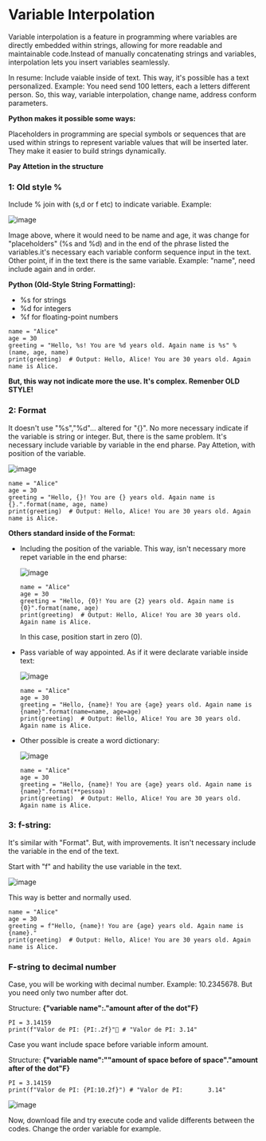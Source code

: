 # Variable Interpolation

Variable interpolation is a feature in programming where variables are directly embedded within strings, allowing for more readable and maintainable code.Instead of manually concatenating strings and variables, interpolation lets you insert variables seamlessly.

In resume: Include vaiable inside of text. This way, it's possible has a text personalized. Example: You need send 100 letters, each a letters different person. So, this way, variable interpolation, change name, address conform parameters.

**Python makes it possible some ways:**

Placeholders in programming are special symbols or sequences that are used within strings to represent variable values that will be inserted later. They make it easier to build strings dynamically.

**Pay Attetion in the structure**

### 1: Old style %
Include % join with (s,d or f etc) to indicate variable. Example:

![image](https://github.com/user-attachments/assets/3d23d11a-4a54-4845-86e1-201df7d009eb)

Image above, where it would need to be name and age, it was change for "placeholders" (%s and %d) and in the end of the phrase listed the variables.it's necessary each variable conform sequence input in the text. Other point, if in the text there is the same variable. Example: "name", need include again and in order.

**Python (Old-Style String Formatting):**
- %s for strings
- %d for integers
- %f for floating-point numbers

```
name = "Alice"
age = 30
greeting = "Hello, %s! You are %d years old. Again name is %s" % (name, age, name)
print(greeting)  # Output: Hello, Alice! You are 30 years old. Again name is Alice.
```

**But, this way not indicate more the use. It's complex. Remenber OLD STYLE!**


### 2: Format
It doesn't use "%s","%d"... altered for "{}". No more necessary indicate if the variable is string or integer. But, there is the same problem. It's necessary include variable by variable in the end pharse. Pay Attetion, with position of the variable.

![image](https://github.com/user-attachments/assets/ff2b0ffe-7dfe-4f93-91cc-091ffafef5c5)

```
name = "Alice"
age = 30
greeting = "Hello, {}! You are {} years old. Again name is {}.".format(name, age, name)
print(greeting)  # Output: Hello, Alice! You are 30 years old. Again name is Alice.
```

**Others standard inside of the Format:**

- Including the position of the variable. This way, isn't necessary more repet variable in the end pharse:

  ![image](https://github.com/user-attachments/assets/cda58533-a53d-4b1a-b864-e5cf68a11d37)

  ```
  name = "Alice"
  age = 30
  greeting = "Hello, {0}! You are {2} years old. Again name is {0}".format(name, age)
  print(greeting)  # Output: Hello, Alice! You are 30 years old. Again name is Alice.
  ```

  In this case, position start in zero (0).
  
- Pass variable of way appointed. As if it were declarate variable inside text:

  ![image](https://github.com/user-attachments/assets/6ebb055f-df42-4931-b9c9-0745fc4442bc)

  ```
  name = "Alice"
  age = 30
  greeting = "Hello, {name}! You are {age} years old. Again name is {name}".format(name=name, age=age)
  print(greeting)  # Output: Hello, Alice! You are 30 years old. Again name is Alice.
  ```
  
- Other possible is create a word dictionary:

  ![image](https://github.com/user-attachments/assets/b7eedcb5-d8d3-49e6-b1d3-59d012e09235)

  ```
  name = "Alice"
  age = 30
  greeting = "Hello, {name}! You are {age} years old. Again name is {name}".format(**pessoa)
  print(greeting)  # Output: Hello, Alice! You are 30 years old. Again name is Alice.
  ```

### 3: f-string:

It's similar with "Format". But, with improvements. It isn't necessary include the variable in the end of the text.

Start with "f" and hability the use variable in the text.

![image](https://github.com/user-attachments/assets/8259290b-1e61-42aa-8ddd-d78b1638ca25)

This way is better and normally used.

```
name = "Alice"
age = 30
greeting = f"Hello, {name}! You are {age} years old. Again name is {name}."
print(greeting)  # Output: Hello, Alice! You are 30 years old. Again name is Alice.
```

### F-string to decimal number

Case, you will be working with decimal number. Example: 10.2345678. But you need only two number after dot.

Structure: **{"variable name":."amount after of the dot"F}**

```
PI = 3.14159
print(f"Valor de PI: {PI:.2f}" # "Valor de PI: 3.14"
```


Case you want include space before variable inform amount.

Structure: **{"variable name":""amount of space before of space"."amount after of the dot"F}**

```
PI = 3.14159
print(f"Valor de PI: {PI:10.2f}") # "Valor de PI:       3.14"
```

![image](https://github.com/user-attachments/assets/6ace44db-1636-47f6-b460-ec3d2cc51222)




Now, download file and try execute code and valide differents between the codes. Change the order variable for example.










